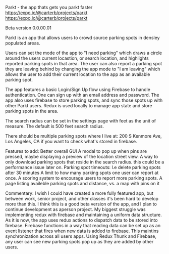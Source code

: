 Parkt - the app thats gets you parkt faster
https://expo.io/@carterb/projects/parkt
https://expo.io/@carterb/projects/parkt

Beta version 0.0.00.01

Parkt is an app that allows users to crowd source parking spots in densley populated areas.

Users can set the mode of the app to "I need parking" which draws a circle around the users current locastion, or search location, and highlights reported parking spots in that area. The user can also report a parking spot they are leaving behind by changing the app mode to "I am leaving" which allows the user to add their current location to the app as an available parking spot.

The app features a basic Login/Sign Up flow using Firebase to handle authentication. One can sign up with an email address and password. The app also uses firebase to store parking spots, and sync those spots up with other Parkt users. Redux is used locally to manage app state and store parking spots in the area.

The search radius can be set in the settings page with feet as the unit of measure. The default is 500 feet search radius.

There should be multiple parking spots where I live at: 200 S Kenmore Ave, Los Angeles, CA if you want to check what's stored in firebase.


Features to add:
Better overall GUI
A modal to pop up when pins are pressed, maybe displaying a preview of the location street view.
A way to only download parking spots that reside in the search radius. this could be a performance issue later on.
Parking spot timeouts: I.e delete parking spots after 30 minutes
A limit to how many parking spots one user can report at once.
A scoring system to encourage users to report more parking spots.
A page listing availeble parking spots and distance, vs. a map with pins on it

Commentary:
I wish I could have created a more fully featured app, but between work, senior project, and other classes it's been hard to develop more than this. I think this is a good beta version of the app, and I plan to continue development as aperson project. My biggest struggle was implementing redux with firebase and maintaining a uniform data structure. As it is now, the app uses redux actions to dispatch data to be stored into firebase. Firebase functions in a way that reading data can be set up as an event listener that fires when new data is added to firebase. This maintins synchronization across all users apps. Using Redux Thunk and Firebase, any user can see new parking spots pop up as they are added by other users.
